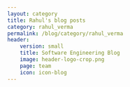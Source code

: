 ```yaml
---
layout: category
title: Rahul's blog posts
category: rahul_verma
permalink: /blog/category/rahul_verma
header: 
    version: small
    title: Software Engineering Blog
    image: header-logo-crop.png
    page: team
    icon: icon-blog
---
```

